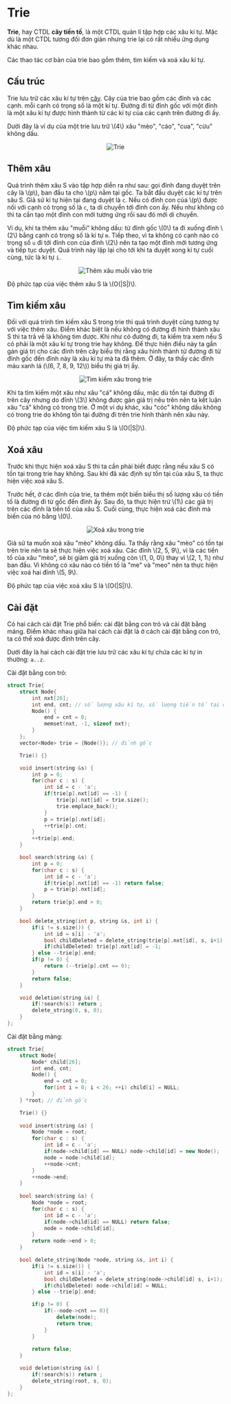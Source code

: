 # Trie

**Trie**, hay CTDL **cây tiền tố**, là một CTDL quản lí tập hợp các xâu kí tự. Mặc dù là một CTDL tương đối đơn giản nhưng trie lại có rất nhiều ứng dụng khác nhau.

Các thao tác cơ bản của trie bao gồm thêm, tìm kiếm và xoá xâu kí tự.

## Cấu trúc 

Trie lưu trữ các xâu kí tự trên [cây](../graph-theory/tree.md). Cây của trie bao gồm các đỉnh và các cạnh. mỗi cạnh có trọng số là một kí tự. Đường đi từ đỉnh gốc với một đỉnh là một xâu kí tự được hình thành từ các kí tự của các cạnh trên đường đi ấy. 

Dưới đây là ví dụ của một trie lưu trữ \\(4\\) xâu "mèo", "cáo", "cua", "cừu" không dấu.

<center>
<img src="../images/trie.png" alt="Trie"/>
</center>

## Thêm xâu

Quá trình thêm xâu S vào tập hợp diễn ra như sau: gọi đỉnh đang duyệt trên cây là \\(p\\), ban đầu ta cho \\(p\\) nằm tại gốc. Ta bắt đầu duyệt các kí tự trên sâu S. Giả sử kí tự hiện tại đang duyệt là `c`. Nếu có đỉnh con của \\(p\\) được nối với cạnh có trọng số là `c`, ta di chuyển tới đỉnh con ấy. Nếu như không có thì ta cần tạo một đỉnh con mới tương ứng rồi sau đó mới di chuyển.  

Ví dụ, khi ta thêm xâu "muỗi" không dấu: từ đỉnh gốc \\(0\\) ta đi xuống đỉnh \\(2\\) bằng cạnh có trọng số là kí tự `m`. Tiếp theo, vì ta không có cạnh nào có trọng số `u` đi tới đỉnh con của đỉnh \\(2\\) nên ta tạo một đỉnh mới tương ứng và tiếp tục duyệt. Quá trình này lặp lại cho tới khi ta duyệt xong kí tự cuối cùng, tức là kí tự `i`.

<center>
<img src="../images/trie_insert.png" alt="Thêm xâu muỗi vào trie"/>
</center>

Độ phức tạp của việc thêm xâu S là \\(O(|S|)\\).

## Tìm kiếm xâu

Đối với quá trình tìm kiếm xâu S trong trie thì quá trình duyệt cũng tương tự với việc thêm xâu. Điểm khác biệt là nếu không có đường đi hình thành xâu S thì ta trả về là không tìm được. Khi như có đường đi, ta kiểm tra xem nếu S có phải là một xâu kí tự trong trie hay không. Để thực hiện điều này ta gần gán giá trị cho các đỉnh trên cây biểu thị rằng xâu hình thành từ đường đi từ đỉnh gốc đến đỉnh này là xâu kí tự mà ta đã thêm. Ở đây, ta thấy các đỉnh màu xanh lá (\\(6, 7, 8, 9, 12\\)) biểu thị giá trị ấy.

<center>
<img src="../images/trie_find.png" alt="Tìm kiếm xâu trong trie"/>
</center>

Khi ta tìm kiếm một xâu như xâu "cá" không dấu, mặc dù tồn tại đường đi trên cây nhưng do đỉnh \\(3\\) không được gán giá trị nêu trên nên ta kết luận xâu "cá" không có trong trie. Ở một ví dụ khác, xâu "cóc" không dấu không có trong trie do không tồn tại đường đi trên trie hình thành nên xâu này.

Độ phức tạp của việc tìm kiếm xâu S là \\(O(|S|)\\).

## Xoá xâu

Trước khi thực hiện xoá xâu S thì ta cần phải biết được rằng nếu xâu S có tồn tại trong trie hay không. Sau khi đã xác định sự tồn tại của xâu S, ta thực hiện việc xoá xâu S. 

Trước hết, ở các đỉnh của trie, ta thêm một biến biểu thị số lượng xâu có tiền tố là đường đi từ gốc đến đỉnh ấy. Sau đó, ta thực hiện trừ \\(1\\) các giá trị trên các đỉnh là tiền tố của xâu S. Cuối cùng, thực hiện xoá các đỉnh mà biến của nó bằng \\(0\\).

<center>
<img src="../images/trie_deletion.png" alt="Xoá xâu trong trie"/>
</center>

Giả sử ta muốn xoá xâu "mèo" không dấu. Ta thấy rằng xâu "mèo" có tồn tại trên trie nên ta sẽ thực hiện việc xoá xâu. Các đỉnh \\(2, 5, 9\\), vì là các tiền tố của xâu "mèo", sẽ bị giảm giá trị xuống còn \\(1, 0, 0\\) thay vì \\(2, 1, 1\\) như ban đầu. Vì không có xâu nào có tiền tố là "me" và "meo" nên ta thực hiện việc xoá hai đỉnh \\(5, 9\\).

Độ phức tạp của việc xoá xâu S là \\(O(|S|)\\).

## Cài đặt

Có hai cách cài đặt Trie phổ biến: cài đặt bằng con trỏ và cài đặt bằng mảng. Điểm khác nhau giữa hai cách cài đặt là ở cách cài đặt bằng con trỏ, ta có thể xoá được đỉnh trên cây.

Dưới đây là hai cách cài đặt trie lưu trữ các xâu kí tự chứa các kí tự in thường: `a..z`.

Cài đặt bằng con trỏ:

```C++
struct Trie{
	struct Node{
		int nxt[26];
		int end, cnt; // số lượng xâu kí tự, số lượng tiền tố tại đỉnh này
		Node() {
			end = cnt = 0;
			memset(nxt, -1, sizeof nxt);
		}
	};
	vector<Node> trie = {Node()}; // đỉnh gốc

	Trie() {}

	void insert(string &s) {
		int p = 0;
		for(char c : s) {
			int id = c - 'a';
			if(trie[p].nxt[id] == -1) {
				trie[p].nxt[id] = trie.size();
				trie.emplace_back();
			}
			p = trie[p].nxt[id];
			++trie[p].cnt;
		}
		++trie[p].end;
	} 

	bool search(string &s) {
		int p = 0;
		for(char c : s) {
			int id = c - 'a';
			if(trie[p].nxt[id] == -1) return false;
			p = trie[p].nxt[id];
		}
		return trie[p].end > 0;
	} 

	bool delete_string(int p, string &s, int i) {
		if(i != s.size()) {
			int id = s[i] - 'a';
			bool childDeleted = delete_string(trie[p].nxt[id], s, i+1);
			if(childDeleted) trie[p].nxt[id] = -1;
		} else --trie[p].end;
		if(p != 0) {
			return (--trie[p].cnt == 0);
		}
		return false;
	}

	void deletion(string &s) {
		if(!search(s)) return ;
		delete_string(0, s, 0);
	}
};
```

Cài đặt bằng mảng:

```C++
struct Trie{
	struct Node{
		Node* child[26];
		int end, cnt; 
		Node() {
			end = cnt = 0;
			for(int i = 0; i < 26; ++i) child[i] = NULL;
		}
	} *root; // đỉnh gốc

	Trie() {}
	
	void insert(string &s) {
		Node *node = root;
		for(char c : s) {
			int id = c - 'a';
			if(node->child[id] == NULL) node->child[id] = new Node();
			node = node->child[id];
			++node->cnt;
		}
		++node->end;	
	} 
	
	bool search(string &s) {
		Node *node = root;
		for(char c : s) {
			int id = c - 'a';
			if(node->child[id] == NULL) return false;
			node = node->child[id];
		}
		return node->end > 0;	
	} 

	bool delete_string(Node *node, string &s, int i) {
		if(i != s.size()) {
			int id = s[i] - 'a';
			bool childDeleted = delete_string(node->child[id] s, i+1);
			if(childDeleted) node->child[id] = NULL;
		} else --trie[p].end;

		if(p != 0) {
			if(--node->cnt == 0){
				delete(node);
				return true;
			}
		}
		
		return false;
	}

	void deletion(string &s) {
		if(!search(s)) return ;
		delete_string(root, s, 0);
	}
};
```
